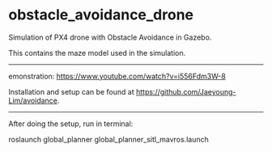 # obstacle_avoidance_drone

Simulation of PX4 drone with Obstacle Avoidance in Gazebo.

This contains the maze model used in the simulation.

-----------------------------------------------------------------------------------------------------------------------------------

emonstration:
https://www.youtube.com/watch?v=i556Fdm3W-8

Installation and setup can be found at https://github.com/Jaeyoung-Lim/avoidance.

-----------------------------------------------------------------------------------------------------------------------------------

After doing the setup, run in terminal:

roslaunch global_planner global_planner_sitl_mavros.launch





